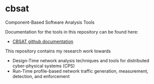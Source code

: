 # cbsat
Component-Based Software Analysis Tools

Documentation for the tools in this repository can be found here:
 * [CBSAT github documentation](http://finger563.github.io/cbsat/docs)

This repository contains my research work towards
* Design-Time network analysis techniques and tools for distributed cyber-physical systems (CPS)
* Run-Time profile-based network traffic generation, measurement, detection, and enforcement
